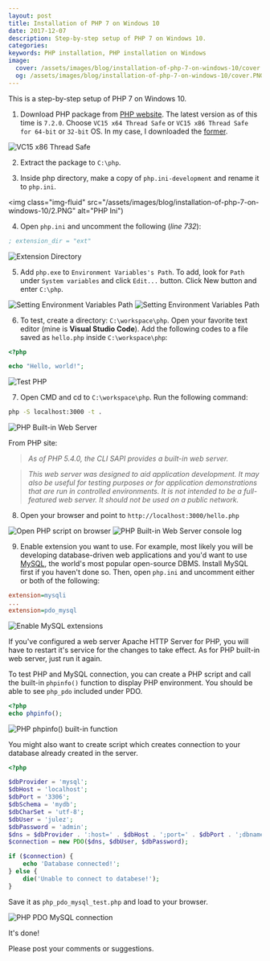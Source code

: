 ```yaml
---
layout: post
title: Installation of PHP 7 on Windows 10
date: 2017-12-07
description: Step-by-step setup of PHP 7 on Windows 10.
categories:
keywords: PHP installation, PHP installation on Windows
image:
  cover: /assets/images/blog/installation-of-php-7-on-windows-10/cover.PNG
  og: /assets/images/blog/installation-of-php-7-on-windows-10/cover.PNG
---
```


This is a step-by-step setup of PHP 7 on Windows 10.

1. Download PHP package from [PHP website](http://windows.php.net/download). The latest version as of this time is `7.2.0`. Choose `VC15 x64 Thread Safe` or `VC15 x86 Thread Safe for 64-bit` or `32-bit` OS. In my case, I downloaded the [former](http://windows.php.net/downloads/releases/php-7.2.0-nts-Win32-VC15-x64.zip "VC15 x86 Thread Safe").

<img class="img-fluid" src="/assets/images/blog/installation-of-php-7-on-windows-10/1.PNG" alt="VC15 x86 Thread Safe">

2. Extract the package to `C:\php`.

3. Inside php directory, make a copy of `php.ini-development` and rename it to `php.ini`.

<img class="img-fluid" src="/assets/images/blog/installation-of-php-7-on-windows-10/2.PNG" alt="PHP Ini")

4. Open `php.ini` and uncomment the following (_line 732_):

```ini
; extension_dir = "ext"
```

<img class="img-fluid" src="/assets/images/blog/installation-of-php-7-on-windows-10/3.PNG" alt="Extension Directory">

5.  Add `php.exe` to `Environment Variables's Path`. To add, look for `Path` under `System variables` and click `Edit...` button. Click New button and enter `C:\php`.

<img class="img-fluid" src="/assets/images/blog/installation-of-php-7-on-windows-10/4a.PNG" alt="Setting Environment Variables Path">

<img class="img-fluid" src="/assets/images/blog/installation-of-php-7-on-windows-10/4b.PNG" alt="Setting Environment Variables Path">

6. To test, create a directory: `C:\workspace\php`. Open your favorite text editor (mine is **Visual Studio Code**). Add the following codes to a file saved as `hello.php` inside `C:\workspace\php`:

```php
<?php

echo "Hello, world!";
```

<img class="img-fluid" src="/assets/images/blog/installation-of-php-7-on-windows-10/5.PNG" alt="Test PHP">

7. Open CMD and cd to `C:\workspace\php`. Run the following command:

```bash
php -S localhost:3000 -t .
```

<img class="img-fluid" src="/assets/images/blog/installation-of-php-7-on-windows-10/6.PNG" alt="PHP Built-in Web Server">

From PHP site:

> _As of PHP 5.4.0, the CLI SAPI provides a built-in web server._

> _This web server was designed to aid application development. It may also be useful for testing purposes or for application demonstrations that are run in controlled environments. It is not intended to be a full-featured web server. It should not be used on a public network._

8. Open your browser and point to `http://localhost:3000/hello.php`

<img class="img-fluid" src="/assets/images/blog/installation-of-php-7-on-windows-10/7.PNG" alt="Open PHP script on browser">

<img class="img-fluid" src="/assets/images/blog/installation-of-php-7-on-windows-10/8.PNG" alt="PHP Built-in Web Server console log">

9. Enable extension you want to use. For example, most likely you will be developing database-driven web applications and you'd want to use [MySQL](https://www.mysql.com/ "MySQL"), the world's most popular open-source DBMS. Install MySQL first if you haven't done so. Then, open `php.ini` and uncomment either or both of the following:

```ini
extension=mysqli
...
extension=pdo_mysql
```

<img class="img-fluid" src="/assets/images/blog/installation-of-php-7-on-windows-10/9.PNG" alt="Enable MySQL extensions">

If you've configured a web server Apache HTTP Server for PHP, you will have to restart it's service for the changes to take effect. As for PHP built-in web server, just run it again.

To test PHP and MySQL connection, you can create a PHP script and call the built-in `phpinfo()` function to display PHP environment. You should be able to see `php_pdo` included under PDO.

```php
<?php
echo phpinfo();
```

<img class="img-fluid" src="/assets/images/blog/installation-of-php-7-on-windows-10/10.PNG" alt="PHP phpinfo() built-in function">

You might also want to create script which creates connection to your database already created in the server.

```php
<?php

$dbProvider = 'mysql';
$dbHost = 'localhost';
$dbPort = '3306';
$dbSchema = 'mydb';
$dbCharSet = 'utf-8';
$dbUser = 'julez';
$dbPassword = 'admin';
$dns = $dbProvider . ':host=' . $dbHost . ';port=' . $dbPort . ';dbname=' . $dbSchema . ';char-set='. $dbCharSet;
$connection = new PDO($dns, $dbUser, $dbPassword);

if ($connection) {
    echo 'Database connected!';
} else {
    die('Unable to connect to databese!');
}
```

Save it as `php_pdo_mysql_test.php` and load to your browser.

<img class="img-fluid" src="/assets/images/blog/installation-of-php-7-on-windows-10/11.PNG" alt="PHP PDO MySQL connection">

It's done!

Please post your comments or suggestions.
